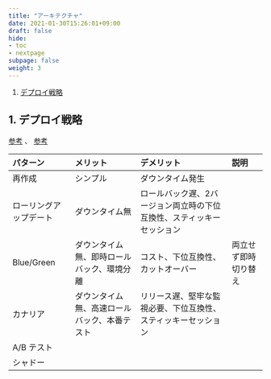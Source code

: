 ```yaml
---
title: "アーキテクチャ"
date: 2021-01-30T15:26:01+09:00
draft: false
hide:
- toc
- nextpage
subpage: false
weight: 3
---
```


1. [デプロイ戦略](#1-デプロイ戦略)

<!--more-->

## 1. デプロイ戦略

[参考](https://cloud.google.com/architecture/application-deployment-and-testing-strategies?hl=ja) 、 [参考](https://thenewstack.io/deployment-strategies/)

|パターン|メリット|デメリット|説明|
|:---|:---|:---|:---|
|再作成|シンプル|ダウンタイム発生||
|ローリングアップデート|ダウンタイム無|ロールバック遅、2バージョン両立時の下位互換性、スティッキーセッション||
|Blue/Green|ダウンタイム無、即時ロールバック、環境分離|コスト、下位互換性、カットオーバー|両立せず即時切り替え|
|カナリア|ダウンタイム無、高速ロールバック、本番テスト|リリース遅、堅牢な監視必要、下位互換性、スティッキーセッション||
|A/B テスト||||
|シャドー||||